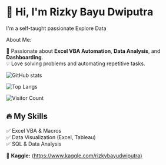 # 👋 Hi, I'm Rizky Bayu Dwiputra  
I'm a self-taught passionate Explore Data

About Me:

🚀 Passionate about **Excel VBA Automation**, **Data Analysis**, and **Dashboarding**.  
💡 Love solving problems and automating repetitive tasks.  

![GitHub stats](https://github-readme-stats.vercel.app/api?username=yourusername&show_icons=true&theme=dark)

![Top Langs](https://github-readme-stats.vercel.app/api/top-langs/?username=yourusername&layout=compact&theme=dark)

![Visitor Count](https://komarev.com/ghpvc/?username=yourusername&color=blue) 

## 🔥 My Skills  
✅ Excel VBA & Macros  
✅ Data Visualization (Excel, Tableau)  
✅ SQL & Data Analysis  

🔗 **Kaggle:** [(https://www.kaggle.com/rizkybayudwiputra)](#)
